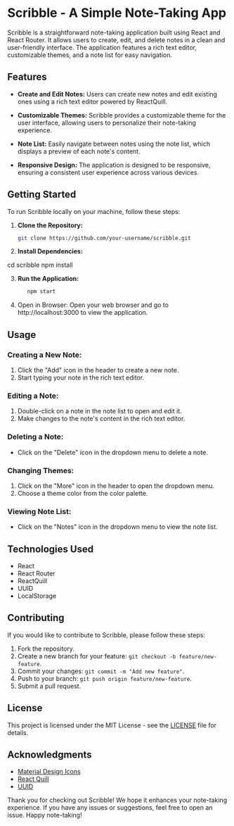 # Scribble - A Simple Note-Taking App

Scribble is a straightforward note-taking application built using React and React Router. It allows users to create, edit, and delete notes in a clean and user-friendly interface. The application features a rich text editor, customizable themes, and a note list for easy navigation.

## Features

- **Create and Edit Notes:** Users can create new notes and edit existing ones using a rich text editor powered by ReactQuill.

- **Customizable Themes:** Scribble provides a customizable theme for the user interface, allowing users to personalize their note-taking experience.

- **Note List:** Easily navigate between notes using the note list, which displays a preview of each note's content.

- **Responsive Design:** The application is designed to be responsive, ensuring a consistent user experience across various devices.

## Getting Started

To run Scribble locally on your machine, follow these steps:

1. **Clone the Repository:**
   ```bash
   git clone https://github.com/your-username/scribble.git

2. **Install Dependencies:**

  cd scribble
  npm install
  
3. **Run the Application:**
    ```bash
       npm start
4. Open in Browser:
    Open your web browser and go to http://localhost:3000 to view the application.

## Usage

### Creating a New Note:

1. Click the "Add" icon in the header to create a new note.
2. Start typing your note in the rich text editor.

### Editing a Note:

1. Double-click on a note in the note list to open and edit it.
2. Make changes to the note's content in the rich text editor.

### Deleting a Note:

- Click on the "Delete" icon in the dropdown menu to delete a note.

### Changing Themes:

1. Click on the "More" icon in the header to open the dropdown menu.
2. Choose a theme color from the color palette.

### Viewing Note List:

- Click on the "Notes" icon in the dropdown menu to view the note list.

## Technologies Used
  - React
  - React Router
  - ReactQuill
  - UUID
  - LocalStorage

## Contributing

If you would like to contribute to Scribble, please follow these steps:

1. Fork the repository.
2. Create a new branch for your feature: `git checkout -b feature/new-feature`.
3. Commit your changes: `git commit -m "Add new feature"`.
4. Push to your branch: `git push origin feature/new-feature`.
5. Submit a pull request.

## License

This project is licensed under the MIT License - see the [LICENSE](LICENSE) file for details.

## Acknowledgments

- [Material Design Icons](https://material.io/resources/icons/)
- [React Quill](https://github.com/zenoamaro/react-quill)
- [UUID](https://github.com/uuidjs/uuid)

Thank you for checking out Scribble! We hope it enhances your note-taking experience. If you have any issues or suggestions, feel free to open an issue. Happy note-taking!

















